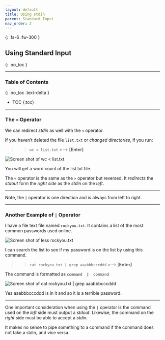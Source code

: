 ```yaml
---
layout: default
title: Using stdin
parent: Standard Input
nav_order: 2
---
```


{: .fs-6 .fw-300 }

## Using Standard Input
{: .no_toc }

---

### Table of Contents
{: .no_toc .text-delta }
* TOC
{:toc}

---

### The `<` Operator

We can redirect _stdin_ as well with the `<` operator.

If you haven’t deleted the file `list.txt` or _changed directories_, if you run:

>> `wc < list.txt`  >-->  **[Enter]**

![Screen shot of wc < list.txt](https://github.com/dl90/linux-basics/blob/gh-pages/docs/images/standard_input/stdin_1.png?raw=true "<")

You will get a word count of the list.txt file. 

The  `<`  operator is the same as the  `>`  operator but reversed.
It _redirects_ the _stdout_ form the _right side_ as the _stdin_ on the _left_.

---

Note, the  `|`  operator is one direction and is always from left to right.

---

### Another Example of `|` Operator

I have a file text file named `rockyou.txt`. It contains a list of the most common passwords used online.

![Screen shot of less rockyou.txt](https://github.com/dl90/linux-basics/blob/gh-pages/docs/images/standard_input/stdin_2.png?raw=true "rockyou.txt")


I can search the list to see if my password is on the list by using this command.

>> `cat rockyou.txt | grep aaabbbcccddd`  >-->  **[Enter]**

The command is formatted as `command  |  command`

![Screen shot of cat rockyou.txt `|` grep aaabbbcccddd](https://github.com/dl90/linux-basics/blob/gh-pages/docs/images/standard_input/stdin_3.png?raw=true "`|`")

Yes aaabbbcccddd is in it and so it is a terrible password.

---

One important consideration when using the `|` operator is the command used on the _left_ side must output a  _stdout_. Likewise, the command on the _right_ side must be able to accept a _stdin_.

It makes no sense to pipe something to a command if the command does not take a stdin, and vice versa.

